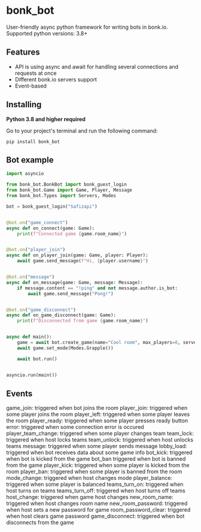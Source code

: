 # bonk_bot
User-friendly async python framework for writing bots in bonk.io.
Supported python versions: 3.8+
## Features
- API is using async and await for handling several connections and requests at once
- Different bonk.io servers support
- Event-based
## Installing
**Python 3.8 and higher required**

Go to your project's terminal and run the following command:
```
pip install bonk_bot
```
## Bot example
```py
import asyncio

from bonk_bot.BonkBot import bonk_guest_login
from bonk_bot.Game import Game, Player, Message
from bonk_bot.Types import Servers, Modes

bot = bonk_guest_login("Safizapi")


@bot.on("game_connect")
async def on_connect(game: Game):
    print(f"Connected game {game.room_name}")


@bot.on("player_join")
async def on_player_join(game: Game, player: Player):
    await game.send_message(f"Hi, {player.username}")


@bot.on("message")
async def on_message(game: Game, message: Message):
    if message.content == "!ping" and not message.author.is_bot:
        await game.send_message("Pong!")


@bot.on("game_disconnect")
async def on_game_disconnect(game: Game):
    print(f"Disconnected from game {game.room_name}")


async def main():
    game = await bot.create_game(name="Cool room", max_players=8, server=Servers.Warsaw())
    await game.set_mode(Modes.Grapple())

    await bot.run()


asyncio.run(main())
```
## Events
game_join: triggered when bot joins the room
player_join: triggered when some player joins the room
player_left: triggered when some player leaves the room
player_ready: triggered when some player presses ready button
error: triggered when some connection error is occured
player_team_change: triggered when some player changes team
team_lock: triggered when host locks teams
team_unlock: triggered when host unlocks teams
message: triggered when some player sends message
lobby_load: triggered when bot receives data about some game info
bot_kick: triggered when bot is kicked from the game
bot_ban triggered when bot is banned from the game
player_kick: triggered when some player is kicked from the room
player_ban: triggered when some player is banned from the room
mode_change: triggered when host changes mode
player_balance: triggered when some player is balanced
teams_turn_on: triggered when host turns on teams
teams_turn_off: triggered when host turns off teams
host_change: triggered when game host changes
new_room_name: triggered when host changes room name
new_room_password: triggered when host sets a new password for game
room_password_clear: triggered when host clears game password
game_disconnect: triggered when bot disconnects from the game

